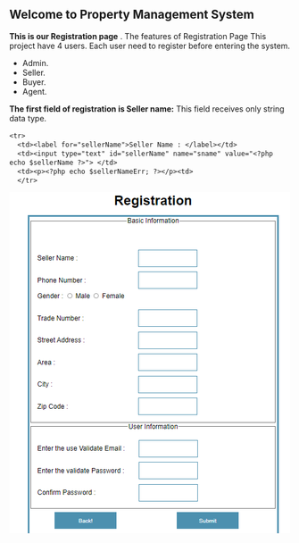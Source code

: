## Welcome to Property Management System
**This is our Registration page**
.
The features of Registration Page
This project have 4 users. Each user need to register before entering the system.
*   Admin.
*   Seller.
*   Buyer.
*   Agent.


**The first field of registration is Seller name:** This field receives only string data type.
  
  ```
<tr>
	<td><label for="sellerName">Seller Name : </label></td>
	<td><input type="text" id="sellerName" name="sname" value="<?php echo $sellerName ?>"> </td>
	<td><p><?php echo $sellerNameErr; ?></p><td>
	</tr>

```



![Octocat](Registration.png)
